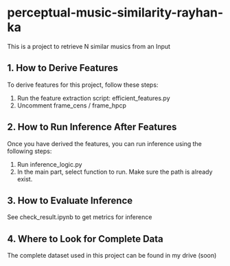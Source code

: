 # perceptual-music-similarity-rayhan-ka
This is a project to retrieve N similar musics from an Input

## 1. How to Derive Features

To derive features for this project, follow these steps:

1. Run the feature extraction script: efficient_features.py
2. Uncomment frame_cens / frame_hpcp

## 2. How to Run Inference After Features

Once you have derived the features, you can run inference using the following steps:

1. Run inference_logic.py
2. In the main part, select function to run. Make sure the path is already exist.

## 3. How to Evaluate Inference

See check_result.ipynb to get metrics for inference

## 4. Where to Look for Complete Data

The complete dataset used in this project can be found in my drive (soon)

